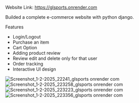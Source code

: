 Website Link: https://glsports.onrender.com

Builded a complete e-commerce website with python django.

Features
- Login/Logout
- Purchase an item
- Cart Option
- Adding product review
- Review edit and delete only for that user
- Order tracking
- Interactive UI design
   
![Screenshot_1-2-2025_22241_glsports onrender com](https://github.com/user-attachments/assets/617cbc88-6b89-4143-bdda-50145a65cd42)
![Screenshot_1-2-2025_223258_glsports onrender com](https://github.com/user-attachments/assets/6c5252bb-4472-4c6c-91d3-e5e8bbdf9c50)
![Screenshot_1-2-2025_223223_glsports onrender com](https://github.com/user-attachments/assets/0e0bced5-7762-473b-a649-ee1b6ef675c8)
![Screenshot_1-2-2025_223356_glsports onrender com](https://github.com/user-attachments/assets/107d8aaf-ba89-420f-90a7-6dfc04aa7122)
